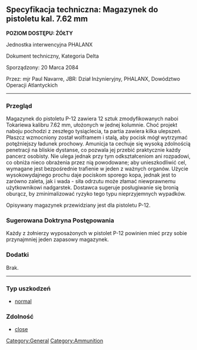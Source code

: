 ## Specyfikacja techniczna: Magazynek do pistoletu kal. 7.62 mm

**POZIOM DOSTĘPU: ŻÓŁTY**

Jednostka interwencyjna PHALANX

Dokument techniczny, Kategoria Delta

Sporządzony: 20 Marca 2084

Przez: mjr Paul Navarre, JBR: Dział Inżynieryjny, PHALANX, Dowództwo
Operacji Atlantyckich

------------------------------------------------------------------------

### Przegląd

Magazynek do pistoletu P-12 zawiera 12 sztuk zmodyfikowanych naboi
Tokariewa kalibru 7.62 mm, ułożonych w jednej kolumnie. Choć projekt
naboju pochodzi z zeszłego tysiąclecia, ta partia zawiera kilka
ulepszeń. Płaszcz wzmocniony został wolframem i stalą, aby pocisk mógł
wytrzymać potężniejszy ładunek prochowy. Amunicja ta cechuje się wysoką
zdolnością penetracji na bliskie dystanse, co pozwala jej przebić
praktycznie każdy pancerz osobisty. Nie ulega jednak przy tym
odkształceniom ani rozpadowi, co obniża nieco obrażenia przez nią
powodowane; aby unieszkodliwić cel, wymagane jest bezpośrednie trafienie
w jeden z ważnych organów. Użycie wysokowydajnego prochu daje pociskom
sporego kopa, jednak jest to zarówno zaleta, jak i wada - siła odrzutu
może złamać niewprawnemu użytkownikowi nadgarstek. Dostawca sugeruje
posługiwanie się bronią oburącz, by zminimalizować ryzyko tego typu
nieprzyjemnych wypadków.

Opisywany magazynek przewidziany jest dla pistoletu P-12.

### Sugerowana Doktryna Postępowania

Każdy z żołnierzy wyposażonych w pistolet P-12 powinien mieć przy sobie
przynajmniej jeden zapasowy magazynek.

### Dodatki

Brak.

------------------------------------------------------------------------

### Typ uszkodzeń

- [normal](Damage/normal "wikilink")

### Zdolność

- [close](Skills/close "wikilink")

[Category:General](Category:General "wikilink")
[Category:Ammunition](Category:Ammunition "wikilink")